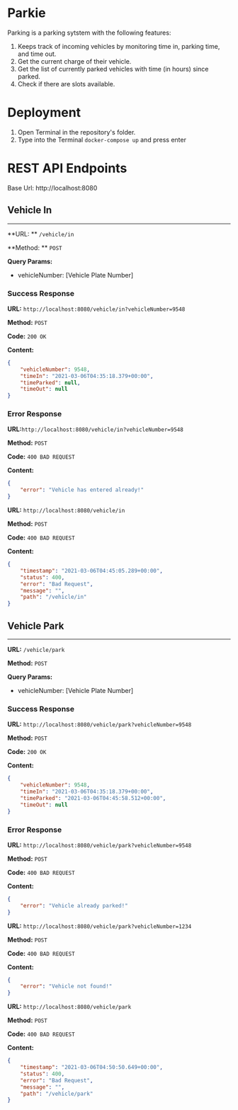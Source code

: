 # Parkie
Parking is a parking sytstem with the following features:
1. Keeps track of incoming vehicles by monitoring time in, parking time, and time out.
2. Get the current charge of their vehicle.
3. Get the list of currently parked vehicles with time (in hours) since parked.
4. Check if there are slots available. 

# Deployment
1. Open Terminal in the repository's folder.
2. Type into the Terminal ```docker-compose up``` and press enter

# REST API Endpoints
Base Url: http://localhost:8080

## Vehicle In

------------


**URL: ** ```/vehicle/in```

**Method: ** ```POST```

**Query Params:**
- vehicleNumber: [Vehicle Plate Number]

### Success Response
**URL:**  ```http://localhost:8080/vehicle/in?vehicleNumber=9548```

**Method:** ```POST```


**Code:** ```200 OK```

**Content:**

```json
{
    "vehicleNumber": 9548,
    "timeIn": "2021-03-06T04:35:18.379+00:00",
    "timeParked": null,
    "timeOut": null
}
```


### Error Response
**URL:**```http://localhost:8080/vehicle/in?vehicleNumber=9548```

**Method:** ```POST```

**Code:** ```400 BAD REQUEST```

**Content:**
```json
{
    "error": "Vehicle has entered already!"
}
```

**URL:** ```http://localhost:8080/vehicle/in```

**Method:** ```POST```

**Code:** ```400 BAD REQUEST```

**Content:**
```json
{
    "timestamp": "2021-03-06T04:45:05.289+00:00",
    "status": 400,
    "error": "Bad Request",
    "message": "",
    "path": "/vehicle/in"
}
```





## Vehicle Park

------------


**URL:** ```/vehicle/park```

**Method:** ```POST```

**Query Params:**
- vehicleNumber: [Vehicle Plate Number]

### Success Response
**URL:** ```http://localhost:8080/vehicle/park?vehicleNumber=9548```

**Method:** ```POST```

**Code:** ```200 OK```

**Content:**
```json
{
    "vehicleNumber": 9548,
    "timeIn": "2021-03-06T04:35:18.379+00:00",
    "timeParked": "2021-03-06T04:45:58.512+00:00",
    "timeOut": null
}
```


### Error Response
**URL:** ```http://localhost:8080/vehicle/park?vehicleNumber=9548```

**Method:** ```POST```

**Code:** ```400 BAD REQUEST```

**Content:**
```json
{
    "error": "Vehicle already parked!"
}
```

**URL:** ```http://localhost:8080/vehicle/park?vehicleNumber=1234```

**Method:** ```POST```

**Code:** ```400 BAD REQUEST```

**Content:**
```json
{
    "error": "Vehicle not found!"
}
```

**URL:** ```http://localhost:8080/vehicle/park```

**Method:** ```POST```

**Code:** ```400 BAD REQUEST```

**Content:**
```json
{
    "timestamp": "2021-03-06T04:50:50.649+00:00",
    "status": 400,
    "error": "Bad Request",
    "message": "",
    "path": "/vehicle/park"
}
```
